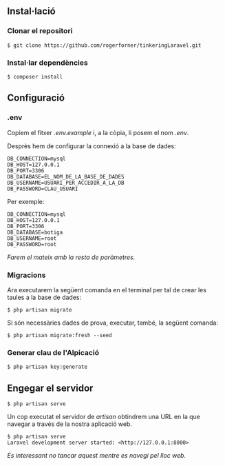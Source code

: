## Instal·lació
### Clonar el repositori

```
$ git clone https://github.com/rogerforner/tinkeringLaravel.git
```

### Instal·lar dependències

```
$ composer install
```

## Configuració
### .env

Copiem el fitxer *.env.example* i, a la còpia, li posem el nom *.env*.

Desprès hem de configurar la connexió a la base de dades:

```
DB_CONNECTION=mysql
DB_HOST=127.0.0.1
DB_PORT=3306
DB_DATABASE=EL_NOM_DE_LA_BASE_DE_DADES
DB_USERNAME=USUARI_PER_ACCEDIR_A_LA_DB
DB_PASSWORD=CLAU_USUARI
```

Per exemple:

```
DB_CONNECTION=mysql
DB_HOST=127.0.0.1
DB_PORT=3306
DB_DATABASE=botiga
DB_USERNAME=root
DB_PASSWORD=root
```

_Farem el mateix amb la resta de paràmetres._

### Migracions
Ara executarem la següent comanda en el terminal per tal de crear les taules a la
base de dades:

```
$ php artisan migrate
```

Si són necessàries dades de prova, executar, també, la següent comanda:

```
$ php artisan migrate:fresh --seed
```

### Generar clau de l'Alpicació

```
$ php artisan key:generate
```

## Engegar el servidor

```
$ php artisan serve
```

Un cop executat el servidor de *artisan* obtindrem una URL en la que navegar a
través de la nostra aplicació web.

```
$ php artisan serve
Laravel development server started: <http://127.0.0.1:8000>
```

*És interessant no tancar aquest mentre es navegi pel lloc web.*
